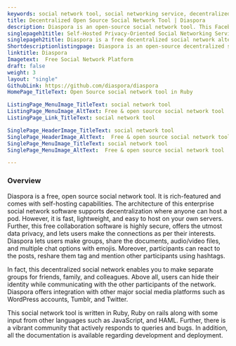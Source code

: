```yaml
---
keywords: social network tool, social networking service, decentralized social network, enterprise social network software, free collaboration software
title: Decentralized Open Source Social Network Tool | Diaspora
description: Diaspora is an open-source social network tool. This Facebook alternative offers support for media files, chat emojis, hashtags, reshare, mentions and more.
singlepageh1title: Self-Hosted Privacy-Oriented Social Networking Service
singlepageh2title: Diaspora is a free decentralized social network alternative to Facebook. It gives you control over data, social connections and rich communication features.
Shortdescriptionlistingpage: Diaspora is an open-source decentralized social network tool that supports integration with Twitter, Tumblr and offers powerful features such as data control, Mentions, Emojis, and more.
linktitle: Diaspora
Imagetext:  Free Social Network Platform
draft: false
weight: 3
layout: "single"
GithubLink: https://github.com/diaspora/diaspora
HomePage_TitleText: Open Source social network tool in Ruby

ListingPage_MenuImage_TitleText: social network tool
ListingPage_MenuImage_AltText: Free & open source social network tool
ListingPage_Link_TitleText: social network tool

SinglePage_HeaderImage_TitleText: social network tool
SinglePage_HeaderImage_AltText:  Free & open source social network tool
SinglePage_MenuImage_TitleText: social network tool
SinglePage_MenuImage_AltText:  Free & open source social network tool

---
```

### **Overview**

Diaspora is a free, open source social network tool. It is rich-featured and comes with self-hosting capabilities. The architecture of this enterprise social network software supports decentralization where anyone can host a pod. However, it is fast, lightweight, and easy to host on your own servers. Further, this free collaboration software is highly secure, offers the utmost data privacy, and lets users make the connections as per their interests. Diaspora lets users make groups, share the documents, audio/video files, and multiple chat options with emojis. Moreover, participants can react to the posts, reshare them tag and mention other participants using hashtags.

In fact, this decentralized social network enables you to make separate groups for friends, family, and colleagues. Above all, users can hide their identity while communicating with the other participants of the network. Diaspora offers integration with other major social media platforms such as WordPress accounts, Tumblr, and Twitter. 

This social network tool is written in Ruby, Ruby on rails along with some input from other languages such as JavaScript, and HAML. Further, there is a vibrant community that actively responds to queries and bugs. In addition, all the documentation is available regarding development and deployment. 
